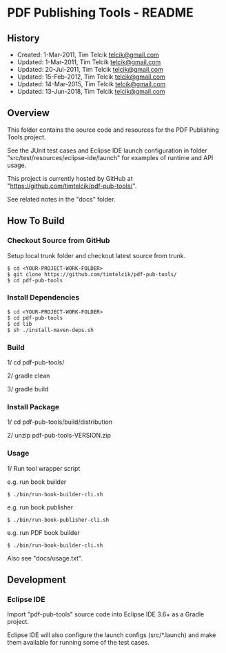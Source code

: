 # PDF Publishing Tools - README

## History

 * Created: 1-Mar-2011, Tim Telcik <telcik@gmail.com>
 * Updated: 1-Mar-2011, Tim Telcik <telcik@gmail.com>
 * Updated: 20-Jul-2011, Tim Telcik <telcik@gmail.com>
 * Updated: 15-Feb-2012, Tim Telcik <telcik@gmail.com>
 * Updated: 14-Mar-2015, Tim Telcik <telcik@gmail.com>
 * Updated: 13-Jun-2018, Tim Telcik <telcik@gmail.com>


## Overview

This folder contains the source code and resources for the PDF Publishing Tools project.

See the JUnit test cases and Eclipse IDE launch configuration in folder "src/test/resources/eclipse-ide/launch" for examples of runtime and API usage.

This project is currently hosted by GitHub at "https://github.com/timtelcik/pdf-pub-tools/".

See related notes in the "docs" folder.


## How To Build

### Checkout Source from GitHub

Setup local trunk folder and checkout latest source from trunk.

```
$ cd <YOUR-PROJECT-WORK-FOLDER>
$ git clone https://github.com/timtelcik/pdf-pub-tools/
$ cd pdf-pub-tools
```


### Install Dependencies

```
$ cd <YOUR-PROJECT-WORK-FOLDER>
$ cd pdf-pub-tools
$ cd lib
$ sh ./install-maven-deps.sh
```


### Build

1/ cd pdf-pub-tools/

2/ gradle clean

3/ gradle build


### Install Package

1/ cd pdf-pub-tools/build/distribution

2/ unzip pdf-pub-tools-VERSION.zip


  
### Usage

1/ Run tool wrapper script

e.g. run book builder

```
$ ./bin/run-book-builder-cli.sh
```

e.g. run book publisher

```
$ ./bin/run-book-publisher-cli.sh
```

e.g. run PDF book builder

```
$ ./bin/run-book-builder-cli.sh
```

Also see "docs/usage.txt".


## Development

### Eclipse IDE

Import "pdf-pub-tools" source code into Eclipse IDE 3.6+ as a Gradle project.

Eclipse IDE will also configure the launch configs (src/*.launch) and make them available for running some of the 
test cases.
